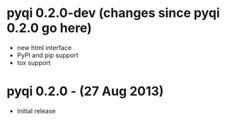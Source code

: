 pyqi 0.2.0-dev (changes since pyqi 0.2.0 go here)
=================================================

* new html interface
* PyPI and pip support
* tox support

pyqi 0.2.0 - (27 Aug 2013)
==========================
* Initial release
